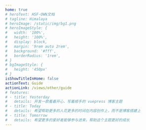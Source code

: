 ```yaml
---
home: true
# heroText: HSF-OWN文档
# tagline: Himalaya
# heroImage: /static/img/bg1.png
# heroImageStyle: {
#   width: '100%',
#   height: '100%',
#   display: block,
#   margin: '9rem auto 2rem',
#   background: '#fff',
#   borderRadius: '1rem',
# }
# bgImageStyle: {
#   height: '450px'
# }
isShowTitleInHome: false
actionText: Guide
actionLink: /views/other/guide
# features:
# - title: Yesterday
#   details: 开发一款看着开心、写着顺手的 vuepress 博客主题
# - title: Today
#   details: 希望帮助更多的人花更多的时间在内容创作上，而不是博客搭建上
# - title: Tomorrow
#   details: 希望更多的爱好者能够参与进来，帮助这个主题更好的成长
---
```


<!-- <Meting server="netease"
        type="playlist"
        mid="2539599584"
        :lrc-type="3"/> -->
<style>
.anchor-down {
  display: block;
  margin: 12rem auto 0;
  bottom: 45px;
  width: 20px;
  height: 20px;
  font-size: 34px;
  text-align: center;
  animation: bounce-in 5s 3s infinite;
  position: absolute;
  left: 50%;
  bottom: 30%;
  margin-left: -10px;
  cursor: pointer;
}
@-webkit-keyframes bounce-in{
  0%{transform:translateY(0)}
  20%{transform:translateY(0)}
  50%{transform:translateY(-20px)}
  80%{transform:translateY(0)}
  to{transform:translateY(0)}
}
.anchor-down::before {
  content: "";
  width: 20px;
  height: 20px;
  display: block;
  border-right: 3px solid #fff;
  border-top: 3px solid #fff;
  transform: rotate(135deg);
  position: absolute;
  bottom: 10px;
}
.anchor-down::after {
  content: "";
  width: 20px;
  height: 20px;
  display: block;
  border-right: 3px solid #fff;
  border-top: 3px solid #fff;
  transform: rotate(135deg);
}
</style>

<script>
export default {
  mounted () {
    const ifJanchor = document.getElementById("JanchorDown"); 
    ifJanchor && ifJanchor.parentNode.removeChild(ifJanchor);
    let a = document.createElement('a');
    a.id = 'JanchorDown';
    a.className = 'anchor-down';
    document.getElementsByClassName('hero')[0].append(a);
    let targetA = document.getElementById("JanchorDown");
    targetA.addEventListener('click', e => { // 添加点击事件
      this.scrollFn();
    })
  },

  methods: {
    scrollFn() {
      const windowH = document.getElementsByClassName('hero')[0].clientHeight; // 获取窗口高度
      document.documentElement.scrollTop = windowH; // 滚动条滚动到指定位置
    }
  }
}
</script>